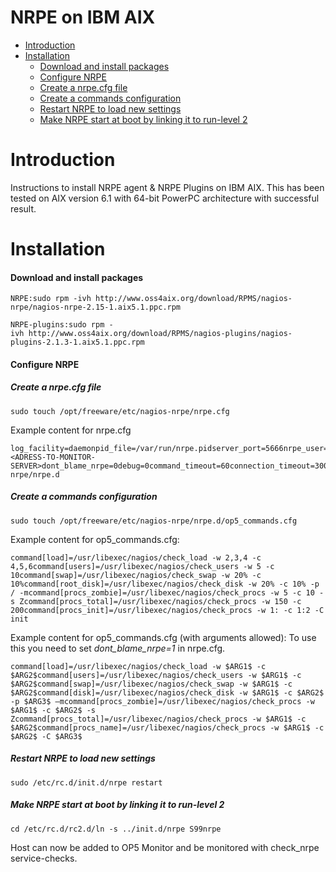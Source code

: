 # NRPE on IBM AIX

- [Introduction](#NRPEonIBMAIX-Introduction)
- [Installation](#NRPEonIBMAIX-Installation)
  - [Download and install packages](#NRPEonIBMAIX-Downloadandinstallpackages)
  - [Configure NRPE](#NRPEonIBMAIX-ConfigureNRPE)
  - [Create a nrpe.cfg file](#NRPEonIBMAIX-Createanrpe.cfgfile)
  - [Create a commands configuration](#NRPEonIBMAIX-Createacommandsconfiguration)
  - [Restart NRPE to load new settings](#NRPEonIBMAIX-RestartNRPEtoloadnewsettings)
  - [Make NRPE start at boot by linking it to run-level 2](#NRPEonIBMAIX-MakeNRPEstartatbootbylinkingittorun-level2)

# Introduction

Instructions to install NRPE agent & NRPE Plugins on IBM AIX.
This has been tested on AIX version 6.1 with 64-bit PowerPC architecture with successful result.

# Installation

#### Download and install packages

    NRPE:sudo rpm -ivh http://www.oss4aix.org/download/RPMS/nagios-nrpe/nagios-nrpe-2.15-1.aix5.1.ppc.rpm

    NRPE-plugins:sudo rpm -ivh http://www.oss4aix.org/download/RPMS/nagios-plugins/nagios-plugins-2.1.3-1.aix5.1.ppc.rpm

#### Configure NRPE

##### Create a nrpe.cfg file

    sudo touch /opt/freeware/etc/nagios-nrpe/nrpe.cfg

Example content for nrpe.cfg

    log_facility=daemonpid_file=/var/run/nrpe.pidserver_port=5666nrpe_user=nrpenrpe_group=nrpeallowed_hosts=<ADRESS-TO-MONITOR-SERVER>dont_blame_nrpe=0debug=0command_timeout=60connection_timeout=300include_dir=/opt/freeware/etc/nagios-nrpe/nrpe.d

##### Create a commands configuration

    sudo touch /opt/freeware/etc/nagios-nrpe/nrpe.d/op5_commands.cfg

Example content for op5\_commands.cfg:

    command[load]=/usr/libexec/nagios/check_load -w 2,3,4 -c 4,5,6command[users]=/usr/libexec/nagios/check_users -w 5 -c 10command[swap]=/usr/libexec/nagios/check_swap -w 20% -c 10%command[root_disk]=/usr/libexec/nagios/check_disk -w 20% -c 10% -p / -mcommand[procs_zombie]=/usr/libexec/nagios/check_procs -w 5 -c 10 -s Zcommand[procs_total]=/usr/libexec/nagios/check_procs -w 150 -c 200command[procs_init]=/usr/libexec/nagios/check_procs -w 1: -c 1:2 -C init

Example content for op5\_commands.cfg (with arguments allowed):
To use this you need to set *dont\_blame\_nrpe=1* in nrpe.cfg.

    command[load]=/usr/libexec/nagios/check_load -w $ARG1$ -c $ARG2$command[users]=/usr/libexec/nagios/check_users -w $ARG1$ -c $ARG2$command[swap]=/usr/libexec/nagios/check_swap -w $ARG1$ -c $ARG2$command[disk]=/usr/libexec/nagios/check_disk -w $ARG1$ -c $ARG2$ -p $ARG3$ –mcommand[procs_zombie]=/usr/libexec/nagios/check_procs -w $ARG1$ -c $ARG2$ -s Zcommand[procs_total]=/usr/libexec/nagios/check_procs -w $ARG1$ -c $ARG2$command[procs_name]=/usr/libexec/nagios/check_procs -w $ARG1$ -c $ARG2$ -C $ARG3$

##### Restart NRPE to load new settings

    sudo /etc/rc.d/init.d/nrpe restart

##### Make NRPE start at boot by linking it to run-level 2

    cd /etc/rc.d/rc2.d/ln -s ../init.d/nrpe S99nrpe

Host can now be added to OP5 Monitor and be monitored with check\_nrpe service-checks.
